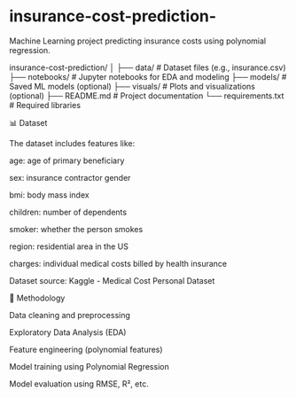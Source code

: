 # insurance-cost-prediction-
Machine Learning project predicting insurance costs using polynomial regression.


insurance-cost-prediction/
│
├── data/                # Dataset files (e.g., insurance.csv)
├── notebooks/           # Jupyter notebooks for EDA and modeling
├── models/              # Saved ML models (optional)
├── visuals/             # Plots and visualizations (optional)
├── README.md            # Project documentation
└── requirements.txt     # Required libraries


📊 Dataset

The dataset includes features like:

age: age of primary beneficiary

sex: insurance contractor gender

bmi: body mass index

children: number of dependents

smoker: whether the person smokes

region: residential area in the US

charges: individual medical costs billed by health insurance

Dataset source: Kaggle - Medical Cost Personal Dataset



🧪 Methodology

Data cleaning and preprocessing

Exploratory Data Analysis (EDA)

Feature engineering (polynomial features)

Model training using Polynomial Regression

Model evaluation using RMSE, R², etc.


